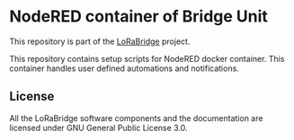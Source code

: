 NodeRED container of Bridge Unit
============================================

This repository is part of the [LoRaBridge](https://github.com/lorabridge2/lorabridge) project.

This repository contains setup scripts for NodeRED docker container. This container handles user defined
automations and notifications.


## License

All the LoRaBridge software components and the documentation are licensed under GNU General Public License 3.0.
